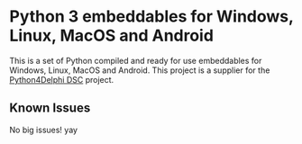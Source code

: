 Python 3 embeddables for Windows, Linux, MacOS and Android
================

This is a set of Python compiled and ready for use embeddables for Windows, Linux, MacOS and Android.
This project is a supplier for the [Python4Delphi DSC](https://github.com/Embarcadero/P4D-Data-Sciences) project.

Known Issues
------------

No big issues! yay
